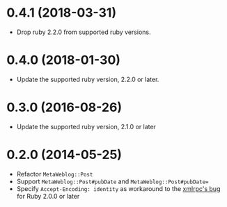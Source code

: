 # 0.4.1 (2018-03-31)

* Drop ruby 2.2.0 from supported ruby versions.

# 0.4.0 (2018-01-30)

* Update the supported ruby version, 2.2.0 or later.

# 0.3.0 (2016-08-26)

* Update the supported ruby version, 2.1.0 or later

# 0.2.0 (2014-05-25)

* Refactor `MetaWeblog::Post`
* Support `MetaWeblog::Post#pubDate` and `MetaWeblog::Post#pubDate=`
* Specify `Accept-Encoding: identity` as workaround to the [xmlrpc's bug](https://bugs.ruby-lang.org/issues/8182) for Ruby 2.0.0 or later
